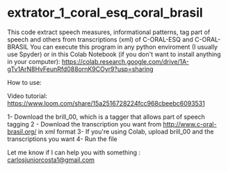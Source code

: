 # extrator_1_coral_esq_coral_brasil
This code extract speech measures, informational patterns, tag part of speech and others from transcriptions (xml) of C-ORAL-ESQ and C-ORAL-BRASIL
You can execute this program in any python enviroment (I usually use Spyder) or in this Colab Notebook (if you don't want to install anything in your computer):
https://colab.research.google.com/drive/1A-gTv1ArN8HvFeunRfd088ornK9COyr9?usp=sharing

How to use:

Video tutorial: https://www.loom.com/share/15a2516728224fcc968cbeebc6093531


1- Download the brill_00, which is a tagger that allows part of speech tagging
2 - Download the transcription you want from http://www.c-oral-brasil.org/ in xml format
3- If you're using Colab, upload brill_00 and the transcriptions you want
4- Run the file

Let me know if I can help you with something : carlosjuniorcosta1@gmail.com
